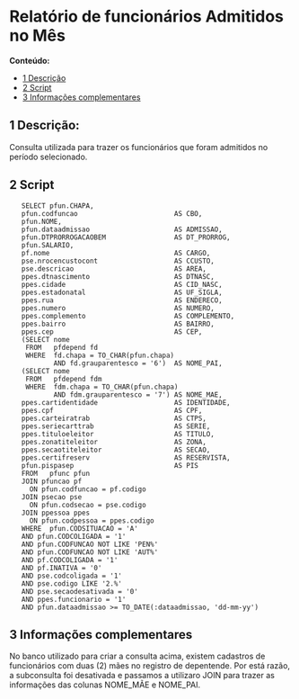 #  Relatório de funcionários Admitidos no Mês


**Conteúdo:**

  * [1 Descrição](https://github.com/vitorroma/Report-SQL/blob/main/README.md#1--descri%C3%A7%C3%A3o)
  * [2 Script](https://github.com/vitorroma/Report-SQL/blob/main/README.md#2-script)
  * [3 Informações complementares](https://github.com/vitorroma/Report-SQL/blob/main/README.md#3-informa%C3%A7%C3%B5es-complementares)
  
## 1  Descrição:

Consulta utilizada para trazer os funcionários que foram admitidos no período  selecionado.

## 2 Script

       SELECT pfun.CHAPA,
       pfun.codfuncao                        AS CBO,
       pfun.NOME,
       pfun.dataadmissao                     AS ADMISSAO,
       pfun.DTPRORROGACAOBEM                 AS DT_PRORROG,
       pfun.SALARIO,
       pf.nome                               AS CARGO,
       pse.nrocencustocont                   AS CCUSTO,
       pse.descricao                         AS AREA,
       ppes.dtnascimento                     AS DTNASC,
       ppes.cidade                           AS CID_NASC,
       ppes.estadonatal                      AS UF_SIGLA,
       ppes.rua                              AS ENDERECO,
       ppes.numero                           AS NUMERO,
       ppes.complemento                      AS COMPLEMENTO,
       ppes.bairro                           AS BAIRRO,
       ppes.cep                              AS CEP,
       (SELECT nome
        FROM   pfdepend fd
        WHERE  fd.chapa = TO_CHAR(pfun.chapa)
               AND fd.grauparentesco = '6')  AS NOME_PAI,
       (SELECT nome
        FROM   pfdepend fdm
        WHERE  fdm.chapa = TO_CHAR(pfun.chapa)
               AND fdm.grauparentesco = '7') AS NOME_MAE,
       ppes.cartidentidade                   AS IDENTIDADE,
       ppes.cpf                              AS CPF,
       ppes.carteiratrab                     AS CTPS,
       ppes.seriecarttrab                    AS SERIE,
       ppes.tituloeleitor                    AS TITULO,
       ppes.zonatiteleitor                   AS ZONA,
       ppes.secaotiteleitor                  AS SECAO,
       ppes.certifreserv                     AS RESERVISTA,
       pfun.pispasep                         AS PIS
       FROM   pfunc pfun
       JOIN pfuncao pf
         ON pfun.codfuncao = pf.codigo
       JOIN psecao pse
         ON pfun.codsecao = pse.codigo
       JOIN ppessoa ppes
         ON pfun.codpessoa = ppes.codigo
       WHERE  pfun.CODSITUACAO = 'A'
       AND pfun.CODCOLIGADA = '1'
       AND pfun.CODFUNCAO NOT LIKE 'PEN%'
       AND pfun.CODFUNCAO NOT LIKE 'AUT%'
       AND pf.CODCOLIGADA = '1'
       AND pf.INATIVA = '0'
       AND pse.codcoligada = '1'
       AND pse.codigo LIKE '2.%'
       AND pse.secaodesativada = '0'
       AND ppes.funcionario = '1'
       AND pfun.dataadmissao >= TO_DATE(:dataadmissao, 'dd-mm-yy')

## 3 Informações complementares

No banco utilizado para criar a consulta acima, existem cadastros de funcionários com duas (2) mães no registro de depentende. Por está razão, a subconsulta foi desativada e passamos a utilizaro JOIN para trazer as informações das colunas NOME_MÃE e NOME_PAI.
